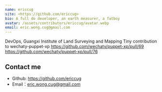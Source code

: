 ```yaml
---
name: ericcug
site: <https://github.com/ericcug>
bio: A full do developer, an earth measurer, a fatboy
avatar: /assets/contributors/ericcug/avatar.webp
email: eric.wong.cug@gmail.com
---
```


DevOps, Guangxi Institute of Land Surveying and Mapping
Tiny contribution to wechaty-puppet-xp
<https://github.com/wechaty/puppet-xp/pull/69>
<https://github.com/wechaty/puppet-xp/pull/76>

## Contact me

- Github: <https://github.com/ericcug>
- Email：<eric.wong.cug@gmail.com>
